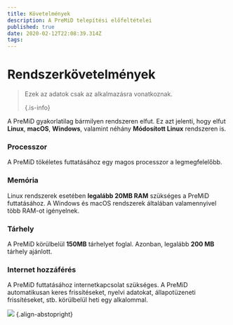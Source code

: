 ```yaml
---
title: Követelmények
description: A PreMiD telepítési előfeltételei
published: true
date: 2020-02-12T22:08:39.314Z
tags:
---
```


# Rendszerkövetelmények

> Ezek az adatok csak az alkalmazásra vonatkoznak. 
> 
> {.is-info}

A PreMiD gyakorlatilag bármilyen rendszeren elfut. Ez azt jelenti, hogy elfut **Linux**, **macOS**, **Windows**, valamint néhány **Módosított Linux** rendszeren is.

### Processzor
A PreMiD tökéletes futtatásához egy magos processzor a legmegfelelőbb.

### Memória
Linux rendszerek esetében **legalább 20MB RAM** szükséges a PreMiD futtatásához. A Windows és macOS rendszerek általában valamennyivel több RAM-ot igényelnek.

### Tárhely
A PreMiD körülbelül **150MB** tárhelyet foglal. Azonban, legalább **200 MB** tárhely ajánlott.

### Internet hozzáférés
A PreMiD futtatásához internetkapcsolat szükséges. A PreMiD automatikusan keres frissítéseket, nyelvi adatokat, állapotüzeneti frissítéseket, stb. körülbelül heti egy alkalommal.

![](https://a.icons8.com/ViUXyjOj/f4tFww/svg.svg) {.align-abstopright}